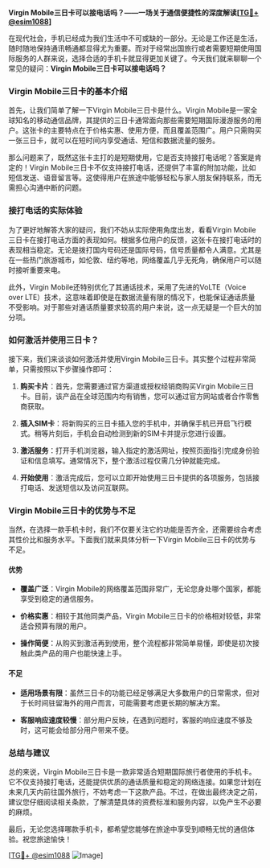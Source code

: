 **Virgin Mobile三日卡可以接电话吗？——一场关于通信便捷性的深度解读[[TG💪+ @esim1088](https://t.me/s/esim1088)]**

在现代社会，手机已经成为我们生活中不可或缺的一部分。无论是工作还是生活，随时随地保持通讯畅通都显得尤为重要。而对于经常出国旅行或者需要短期使用国际服务的人群来说，选择合适的手机卡就显得更加关键了。今天我们就来聊聊一个常见的疑问：**Virgin Mobile三日卡可以接电话吗？**

### Virgin Mobile三日卡的基本介绍

首先，让我们简单了解一下Virgin Mobile三日卡是什么。Virgin Mobile是一家全球知名的移动通信品牌，其提供的三日卡通常面向那些需要短期国际漫游服务的用户。这张卡的主要特点在于价格实惠、使用方便，而且覆盖范围广。用户只需购买一张三日卡，就可以在短时间内享受通话、短信和数据流量的服务。

那么问题来了，既然这张卡主打的是短期使用，它是否支持接打电话呢？答案是肯定的！Virgin Mobile三日卡不仅支持接打电话，还提供了丰富的附加功能，比如短信发送、语音留言等。这使得用户在旅途中能够轻松与家人朋友保持联系，而无需担心沟通中断的问题。

### 接打电话的实际体验

为了更好地解答大家的疑问，我们不妨从实际使用角度出发，看看Virgin Mobile三日卡在接打电话方面的表现如何。根据多位用户的反馈，这张卡在接打电话时的表现相当稳定。无论是拨打国内号码还是国际号码，信号质量都令人满意。尤其是在一些热门旅游城市，如伦敦、纽约等地，网络覆盖几乎无死角，确保用户可以随时接听重要来电。

此外，Virgin Mobile还特别优化了其通话技术，采用了先进的VoLTE（Voice over LTE）技术，这意味着即使是在数据流量有限的情况下，也能保证通话质量不受影响。对于那些对通话质量要求较高的用户来说，这一点无疑是一个巨大的加分项。

### 如何激活并使用三日卡？

接下来，我们来谈谈如何激活并使用Virgin Mobile三日卡。其实整个过程非常简单，只需按照以下步骤操作即可：

1. **购买卡片**：首先，您需要通过官方渠道或授权经销商购买Virgin Mobile三日卡。目前，该产品在全球范围内均有销售，您可以通过官方网站或者合作零售商获取。
   
2. **插入SIM卡**：将新购买的三日卡插入您的手机中，并确保手机已开启飞行模式。稍等片刻后，手机会自动检测到新的SIM卡并提示您进行设置。

3. **激活服务**：打开手机浏览器，输入指定的激活网址，按照页面指引完成身份验证和信息填写。通常情况下，整个激活过程仅需几分钟就能完成。

4. **开始使用**：激活完成后，您可以立即开始使用三日卡提供的各项服务，包括接打电话、发送短信以及访问互联网。

### Virgin Mobile三日卡的优势与不足

当然，在选择一款手机卡时，我们不仅要关注它的功能是否齐全，还需要综合考虑其性价比和服务水平。下面我们就来具体分析一下Virgin Mobile三日卡的优势与不足。

#### 优势

- **覆盖广泛**：Virgin Mobile的网络覆盖范围非常广，无论您身处哪个国家，都能享受到稳定的通信服务。
  
- **价格实惠**：相较于其他同类产品，Virgin Mobile三日卡的价格相对较低，非常适合预算有限的用户。

- **操作简便**：从购买到激活再到使用，整个流程都非常简单易懂，即使是初次接触此类产品的用户也能快速上手。

#### 不足

- **适用场景有限**：虽然三日卡的功能已经足够满足大多数用户的日常需求，但对于长时间驻留海外的用户而言，可能需要考虑更长期的解决方案。

- **客服响应速度较慢**：部分用户反映，在遇到问题时，客服的响应速度不够及时，这可能会给部分用户带来不便。

### 总结与建议

总的来说，Virgin Mobile三日卡是一款非常适合短期国际旅行者使用的手机卡。它不仅支持接打电话，还能提供优质的通话质量和稳定的网络连接。如果您计划在未来几天内前往国外旅行，不妨考虑一下这款产品。不过，在做出最终决定之前，建议您仔细阅读相关条款，了解清楚具体的资费标准和服务内容，以免产生不必要的麻烦。

最后，无论您选择哪款手机卡，都希望您能够在旅途中享受到顺畅无忧的通信体验。祝您旅途愉快！

[[TG💪+ @esim1088](https://t.me/s/esim1088) ![Image](https://i.postimg.cc/4NQfJmqS/Snipaste-2025-05-13-00-14-12.png)]